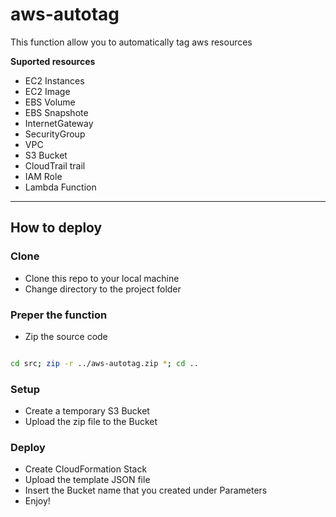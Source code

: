 # aws-autotag

This function allow you to automatically tag aws resources

**Suported resources**

- EC2 Instances
- EC2 Image
- EBS Volume
- EBS Snapshote
- InternetGateway
- SecurityGroup
- VPC
- S3 Bucket
- CloudTrail trail
- IAM Role
- Lambda Function

---

## How to deploy

### Clone

- Clone this repo to your local machine
- Change directory to the project folder

### Preper the function

- Zip the source code 

```sh

cd src; zip -r ../aws-autotag.zip *; cd ..

```

### Setup

- Create a temporary S3 Bucket
- Upload the zip file to the Bucket

### Deploy

- Create CloudFormation Stack
- Upload the template JSON file
- Insert the Bucket name that you created under Parameters
- Enjoy!